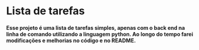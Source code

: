 # Lista de tarefas

#### Esse projeto é uma lista de tarefas simples, apenas com o back end na linha de comando utilizando a linguagem python. Ao longo do tempo farei modificações e melhorias no código e no README. 